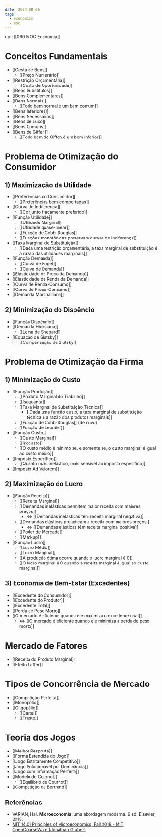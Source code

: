 ```yaml
---
date: 2024-08-06
tags:
  - economics 
  - moc
---
```

up:: [[060 MOC Economia]]

# Conceitos Fundamentais
- [[Cesta de Bens]]
	- [[Preço Numerário]]
- [[Restrição Orçamentária]]
	- [[Custo de Oportunidade]]
- [[Bens Substitutos]]
- [[Bens Complementares]]
- [[Bens Normais]]
	- [[Todo bem normal é um bem comum]]
- [[Bens Inferiores]]
- [[Bens Necessários]]
- [[Bens de Luxo]]
- [[Bens Comuns]]
- [[Bens de Giffen]]
	- [[Todo bem de Giffen é um bem inferior]]

# Problema de Otimização do Consumidor
## 1) Maximização da Utilidade
- [[Preferências do Consumidor]]
	- [[Preferências bem-comportadas]]
- [[Curva de Indiferença]]
	- [[Conjunto fracamente preferido]]
- [[Função Utilidade]]
	- [[Utilidade Marginal]]
	- [[Utilidade quase-linear]]
	- [[Função de Cobb-Douglas]]
	- [[Funções monotônicas preservam curvas de indiferença]]
- [[Taxa Marginal de Substituição]]
	- [[Dada uma restrição orçamentária, a taxa marginal de substituição é a razão das utilidades marginais]]
- [[Função Demanda]]
	- [[Curva de Engel]]
	- [[Curva de Demanda]]
- [[Elasticidade de Preço da Demanda]]
- [[Elasticidade de Renda da Demanda]]
- [[Curva de Renda-Consumo]]
- [[Curva de Preço-Consumo]]
- [[Demanda Marshalliana]]

## 2) Minimização do Dispêndio
- [[Função Dispêndio]]
- [[Demanda Hicksiana]]
	- [[Lema de Shepard]]
- [[Equação de Slutsky]]
	- [[Compensação de Slutsky]]

# Problema de Otimização da Firma
## 1) Minimização do Custo
- [[Função Produção]]
	- [[Produto Marginal do Trabalho]]
	- [[Isoquanta]]
	- [[Taxa Marginal de Substituição Técnica]]
		- [[Dada uma função custo, a taxa marginal de substituição técnica é a razão dos produtos marginais]]
	- [[Função de Cobb-Douglas]] (de novo)
	- [[Função de Leontief]]
- [[Função Custo]]
	- [[Custo Marginal]]
	- [[Isocusto]]
	- [[O custo médio é mínimo se, e somente se, o custo marginal é igual ao custo médio]]
- [[Imposto Específico]]
	- [[Quanto mais inelástico, mais sensível ao imposto específico]]
- [[Imposto Ad Valorem]]

## 2) Maximização do Lucro
- [[Função Receita]]
	- [[Receita Marginal]]
	- [[Demandas inelásticas permitem maior receita com maiores preços]]
		- $\iff$ [[Demandas inelásticas têm receita marginal negativa]]
	- [[Demandas elásticas prejudicam a receita com maiores preços]]
		- $\iff$ [[Demandas elásticas têm receita marginal positiva]]
	- [[Poder de Mercado]]
	- [[Markup]]
- [[Função Lucro]]
	- [[Lucro Médio]]
	- [[Lucro Marginal]]
	- [[A produção ótima ocorre quando o lucro marginal é 0]]
	- [[O lucro marginal é 0 quando a receita marginal é igual ao custo marginal]]

## 3) Economia de Bem-Estar (Excedentes)
- [[Excedente do Consumidor]]
- [[Excedente do Produtor]]
- [[Excedente Total]]
- [[Perda de Peso Morto]]
- [[O mercado é eficiente quando ele maximiza o excedente total]]
	- $\iff$ [[O mercado é eficiente quando ele minimiza a perda de peso morto]]

# Mercado de Fatores
- [[Receita do Produto Marginal]]
- [[Efeito Laffer]]

# Tipos de Concorrência de Mercado
- [[Competição Perfeita]]
- [[Monopólio]]
- [[Oligopólio]]
	- [[Cartel]]
	- [[Truste]]

# Teoria dos Jogos
- [[Melhor Resposta]]
- [[Forma Estendida do Jogo]]
- [[Jogo Estritamente Competitivo]]
- [[Jogo Solucionável por Dominância]]
- [[Jogo com Informação Perfeita]]
- [[Modelo de Cournot]]
	- [[Equilíbrio de Cournot]]
- [[Competição de Bertrand]]


## Referências
- VARIAN, Hal. **Microeconomia**: uma abordagem moderna. 9 ed. Elsevier, 2015.
- [MIT 14.01 Principles of Microeconomics, Fall 2018 - MIT OpenCourseWare (Jonathan Gruber)](https://www.youtube.com/playlist?list=PLUl4u3cNGP62oJSoqb4Rf-vZMGUBe59G-)